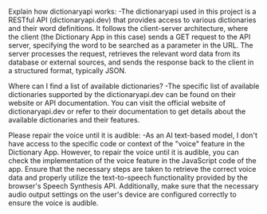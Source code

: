Explain how dictionaryapi works:
-The dictionaryapi used in this project is a RESTful API (dictionaryapi.dev) that provides access to various dictionaries and their word definitions. It follows the client-server architecture, where the client (the Dictionary App in this case) sends a GET request to the API server, specifying the word to be searched as a parameter in the URL. The server processes the request, retrieves the relevant word data from its database or external sources, and sends the response back to the client in a structured format, typically JSON.


Where can I find a list of available dictionaries?
-The specific list of available dictionaries supported by the dictionaryapi.dev can be found on their website or API documentation. You can visit the official website of dictionaryapi.dev or refer to their documentation to get details about the available dictionaries and their features.


Please repair the voice until it is audible:
-As an AI text-based model, I don't have access to the specific code or context of the "voice" feature in the Dictionary App. However, to repair the voice until it is audible, you can check the implementation of the voice feature in the JavaScript code of the app. Ensure that the necessary steps are taken to retrieve the correct voice data and properly utilize the text-to-speech functionality provided by the browser's Speech Synthesis API. Additionally, make sure that the necessary audio output settings on the user's device are configured correctly to ensure the voice is audible.
